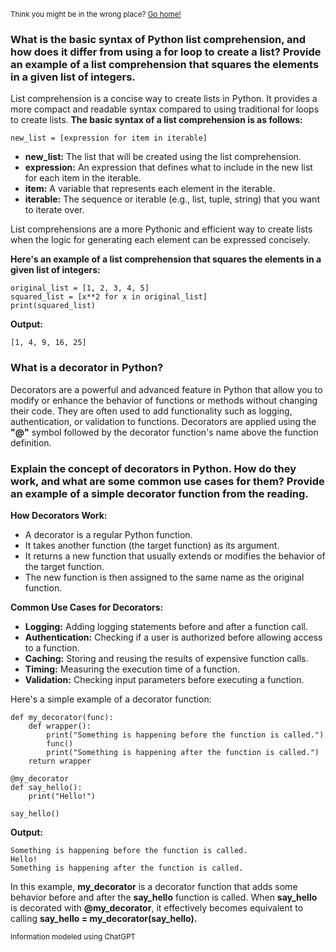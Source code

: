 <sub>Think you might be in the wrong place? [Go home!](../README.md)</sub>

### What is the basic syntax of Python list comprehension, and how does it differ from using a for loop to create a list? Provide an example of a list comprehension that squares the elements in a given list of integers.


List comprehension is a concise way to create lists in Python. It provides a more compact and readable syntax compared to using traditional for loops to create lists. __The basic syntax of a list comprehension is as follows:__
```
new_list = [expression for item in iterable]
```

* __new_list:__ The list that will be created using the list comprehension.
* __expression:__ An expression that defines what to include in the new list for each item in the iterable.
* __item:__ A variable that represents each element in the iterable.
* __iterable:__ The sequence or iterable (e.g., list, tuple, string) that you want to iterate over.

List comprehensions are a more Pythonic and efficient way to create lists when the logic for generating each element can be expressed concisely.

__Here's an example of a list comprehension that squares the elements in a given list of integers:__

```
original_list = [1, 2, 3, 4, 5]
squared_list = [x**2 for x in original_list]
print(squared_list)
```

__Output:__

    [1, 4, 9, 16, 25]

### What is a decorator in Python?

Decorators are a powerful and advanced feature in Python that allow you to modify or enhance the behavior of functions or methods without changing their code. They are often used to add functionality such as logging, authentication, or validation to functions. Decorators are applied using the __"@"__ symbol followed by the decorator function's name above the function definition.

### Explain the concept of decorators in Python. How do they work, and what are some common use cases for them? Provide an example of a simple decorator function from the reading.

__How Decorators Work:__

* A decorator is a regular Python function.
* It takes another function (the target function) as its argument.
* It returns a new function that usually extends or modifies the behavior of the target function.
* The new function is then assigned to the same name as the original function.

__Common Use Cases for Decorators:__

* __Logging:__ Adding logging statements before and after a function call.
* __Authentication:__ Checking if a user is authorized before allowing access to a function.
* __Caching:__ Storing and reusing the results of expensive function calls.
* __Timing:__ Measuring the execution time of a function.
* __Validation:__ Checking input parameters before executing a function.

Here's a simple example of a decorator function:

```
def my_decorator(func):
    def wrapper():
        print("Something is happening before the function is called.")
        func()
        print("Something is happening after the function is called.")
    return wrapper

@my_decorator
def say_hello():
    print("Hello!")

say_hello()
```
__Output:__

```
Something is happening before the function is called.
Hello!
Something is happening after the function is called.
```
In this example, __my_decorator__ is a decorator function that adds some behavior before and after the __say_hello__ function is called. When __say_hello__ is decorated with __@my_decorator__, it effectively becomes equivalent to calling __say_hello = my_decorator(say_hello).__

<sub>Information modeled using ChatGPT</sub>